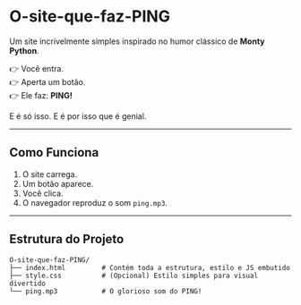 # O-site-que-faz-PING

Um site incrivelmente simples inspirado no humor clássico de **Monty Python**.

👉 Você entra.  
👉 Aperta um botão.  
👉 Ele faz: **PING!**

E é só isso. E é por isso que é genial.

---

## Como Funciona

1. O site carrega.
2. Um botão aparece.
3. Você clica.
4. O navegador reproduz o som `ping.mp3`.

---

## Estrutura do Projeto

```text
O-site-que-faz-PING/
├── index.html         # Contém toda a estrutura, estilo e JS embutido
├── style.css          # (Opcional) Estilo simples para visual divertido
└── ping.mp3           # O glorioso som do PING!

